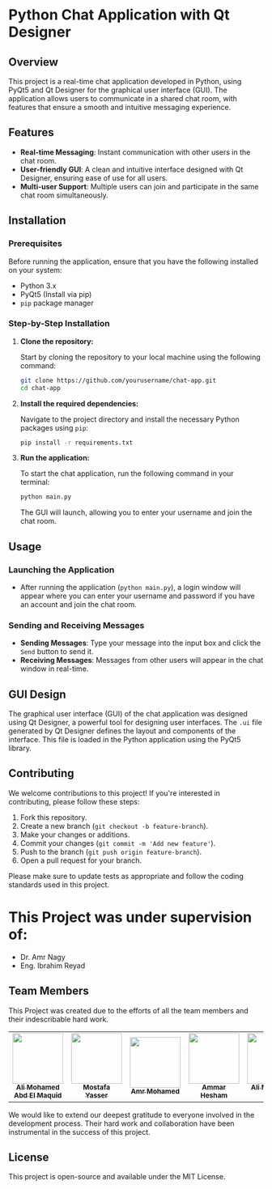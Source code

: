 
# Python Chat Application with Qt Designer

## Overview

This project is a real-time chat application developed in Python, using PyQt5 and Qt Designer for the graphical user interface (GUI). The application allows users to communicate in a shared chat room, with features that ensure a smooth and intuitive messaging experience.

## Features

- **Real-time Messaging**: Instant communication with other users in the chat room.
- **User-friendly GUI**: A clean and intuitive interface designed with Qt Designer, ensuring ease of use for all users.
- **Multi-user Support**: Multiple users can join and participate in the same chat room simultaneously.

## Installation

### Prerequisites

Before running the application, ensure that you have the following installed on your system:

- Python 3.x
- PyQt5 (Install via pip)
- `pip` package manager

### Step-by-Step Installation

1. **Clone the repository:**

   Start by cloning the repository to your local machine using the following command:

   ```bash
   git clone https://github.com/yourusername/chat-app.git
   cd chat-app
   ```

2. **Install the required dependencies:**

   Navigate to the project directory and install the necessary Python packages using `pip`:

   ```bash
   pip install -r requirements.txt
   ```

3. **Run the application:**

   To start the chat application, run the following command in your terminal:

   ```bash
   python main.py
   ```

   The GUI will launch, allowing you to enter your username and join the chat room.

## Usage

### Launching the Application

- After running the application (`python main.py`), a login window will appear where you can enter your username and password if you have an account and join the chat room.

### Sending and Receiving Messages

- **Sending Messages**: Type your message into the input box and click the `Send` button to send it.
- **Receiving Messages**: Messages from other users will appear in the chat window in real-time.

## GUI Design

The graphical user interface (GUI) of the chat application was designed using Qt Designer, a powerful tool for designing user interfaces. The `.ui` file generated by Qt Designer defines the layout and components of the interface. This file is loaded in the Python application using the PyQt5 library.

## Contributing

We welcome contributions to this project! If you're interested in contributing, please follow these steps:

1. Fork this repository.
2. Create a new branch (`git checkout -b feature-branch`).
3. Make your changes or additions.
4. Commit your changes (`git commit -m 'Add new feature'`).
5. Push to the branch (`git push origin feature-branch`).
6. Open a pull request for your branch.

Please make sure to update tests as appropriate and follow the coding standards used in this project.

# This Project was under supervision of:

- Dr. Amr Nagy
- Eng. Ibrahim Reyad

## Team Members

This Project was created due to the efforts of all the team members and their indescribable hard work.

<table>
  <tr>
    <td align="center"><a href="https://github.com/aliisnetalive"><img src="https://avatars.githubusercontent.com/u/149844936?v=4" width="100px;" alt=""/><br /><sub><b>Ali Mohamed Abd El Maquid</b></sub></a><br /></td>
    <td align="center"><a href="https://github.com/ThunderMaqwen"><img src="https://avatars.githubusercontent.com/u/136014057?v=4" width="100px;" alt=""/><br /><sub><b>Mostafa Yasser</b></sub></a><br /></td>
    <td align="center"><a href="https://github.com/alaamer12"><img src="https://avatars.githubusercontent.com/u/121625360?v=4" width="100px;" alt=""/><br /><sub><b>Amr Mohamed</b></sub></a><br /></td>
    <td align="center"><a href="https://github.com/ammarhisham123"><img src="https://avatars.githubusercontent.com/u/176761266?v=4" width="100px;" alt=""/><br /><sub><b>Ammar Hesham</b></sub></a><br /></td>
    <td align="center"><a href="https://github.com/LIX3-d"><img src="https://avatars.githubusercontent.com/u/124262886?v=4" width="100px;" alt=""/><br /><sub><b>Ali Mohamed Fathy</b></sub></a><br /></td>
    <td align="center"><a href="https://github.com/EL-NAHAS"><img src="https://avatars.githubusercontent.com/u/120687207?v=4" width="100px;" alt=""/><br /><sub><b>Mostafa El nahas</b></sub></a><br /></td>
    </tr>
</table>

We would like to extend our deepest gratitude to everyone involved in the development process. Their hard work and collaboration have been instrumental in the success of this project.

## License

This project is open-source and available under the MIT License.
